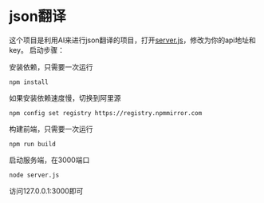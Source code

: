 # json翻译

这个项目是利用AI来进行json翻译的项目，打开[server.js](server.js)，修改为你的api地址和key。
启动步骤：

安装依赖，只需要一次运行

`npm install`

如果安装依赖速度慢，切换到阿里源

`npm config set registry https://registry.npmmirror.com`

构建前端，只需要一次运行

`npm run build`

启动服务端，在3000端口

`node server.js`

访问127.0.0.1:3000即可
